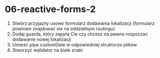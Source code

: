 # 06-reactive-forms-2

1. Stwórz przyjazny uxowo formularz dodawania lokalizacji (formularz powinien znajdować sie na oddzielnym routingu)
2. Dodaj guarda, który zapyta Cie czy chcesz na pewno rozpoczac dodawanie nowej lokalizacji
3. Umieść pipe customDate w odpowiedniej strukturze plików
4. Stworzyć walidator na biale znaki

